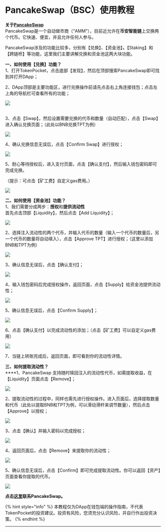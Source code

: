 # PancakeSwap（BSC）使用教程

**关于**[**PancakeSwap**](https://pancakeswap.finance)\
PancakeSwap是一个自动做市商（“AMM”），目前近允许在**币安智能链**上交换两个代币。它快速、便宜，并且允许任何人参与。

PancakeSwap涉及的功能比较多，分别有【兑换】、【资金池】**、**【Staking】和【跨链桥】等功能，这里我们主要讲解兑换和资金池这两大块功能。

**一、如何使用【兑换】功能？**\
1、打开TokenPocket，点击底部【发现】，然后在顶部搜索PancakeSwap即可找到并打开DApp；

2、DApp顶部是主要功能区，进行兑换操作前请先点击右上角连接钱包；点击左上角的导航栏可查看所有的功能；

![](../../.gitbook/assets/dao-hang-lan-.jpg)

\
3、点击【Swap】，然后设置需要兑换的代币和数量（自动匹配），点击【Swap】进入确认兑换页面；（此处以BNB兑换TPT为例）

![](<../../.gitbook/assets/2 (3).jpg>)

4、确认兑换信息无误后，点击【Confirm Swap】进行授权；

![](<../../.gitbook/assets/3 (2).jpg>)

5、耐心等待授权后，进入支付页面，点击【确认支付】，然后输入钱包密码即可完成兑换。

（提示：可点击【矿工费】自定义gas费用。）

![](../../.gitbook/assets/4.jpg)

**二、如何使用【资金池】功能？**\
1、我们需要分成两步：**授权**和**提供流动性**\
首先点击顶部【Liquidity】，然后点击【Add Liquidity】；

![](../../.gitbook/assets/5.jpg)

2、选择注入流动性的两个代币，并输入代币的数量（输入一个代币的数量后，另一个代币的数量将自动填入），点击【Approve TPT】进行授权；（这里以添加BNB和TPT为例）

![](../../.gitbook/assets/6.jpg)

3、确认信息无误后，点击【确认支付】；

![](../../.gitbook/assets/7.jpg)

4、输入钱包密码后完成授权操作，返回页面，点击【Supply】给资金池提供流动性；

![](../../.gitbook/assets/8.jpg)

5、确认信息无误后，点击【Confirm Supply】；

![](../../.gitbook/assets/9.jpg)

6、点击【确认支付】以完成流动性的添加；（点击【矿工费】可以自定义gas费用）

![](../../.gitbook/assets/10.jpg)

7、当链上转账完成后，返回页面，即可看到你的流动性详情。

**三、如何提取流动性？**\
****1、PancakeSwap 支持随时赎回注入的流动性代币，如需提取收益，在【Liquidity】页面点击【Remove】；

![](../../.gitbook/assets/11.jpg)

2、提取流动性的过程中，同样也需先进行授权操作。进入页面后，选择提取数量和代币（此处以提取BNB和TPT为例，可以滑动滑杆来调节数量），然后点击【Approve】以授权；

![](../../.gitbook/assets/12.jpg)

3、点击【确认】并输入密码以完成授权；

![](../../.gitbook/assets/13.jpg)

4、返回页面后，点击【Remove】来提取你的流动性；

![](../../.gitbook/assets/14.jpg)

5、确认信息无误后，点击【Confirm】即可完成提取流动性。你可以返回【资产】页面查看你提取的代币。

![](../../.gitbook/assets/15.jpg)

**点击**[**这里**](https://docs.pancakeswap.finance/contact-us)**联系PancakeSwap。**

{% hint style="info" %}
本教程仅为DApp在钱包端的操作指南，不代表TokenPocket的投资建议。投资有风险，您须充分认识风险，并自行作出投资决策。
{% endhint %}

****

